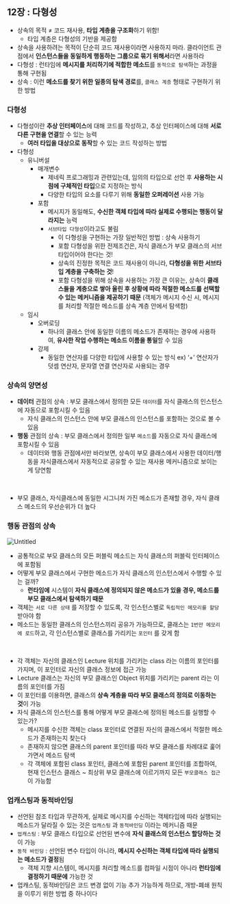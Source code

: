 ## 12장 : 다형성

- 상속의 목적 ≠ 코드 재사용, **타입 계층을 구조화**하기 위함!
    - 타입 계층은 다형성의 기반을 제공함
- 상속을 사용하려는 목적이 단순히 코드 재사용이라면 사용하지 마라. 클라이언트 관점에서 **인스턴스들을 동일하게 행동하는 그룹으로 묶기 위해서**라면 사용하라
- 다형성 : 런타임에 **메시지를 처리하기에 적합한 메소드**를 `동적으로 탐색`하는 과정을 통해 구현됨
- 상속 : 이런 **메소드를 찾기 위한 일종의 탐색 경로**를, `클래스 계층` 형태로 구현하기 위한 방법

### 다형성

- 다형성이란 **추상 인터페이스**에 대해 코드를 작성하고, 추상 인터페이스에 대해 **서로 다른 구현을 연결**할 수 있는 능력
    - **여러 타입을 대상으로 동작**할 수 있는 코드 작성하는 방법
- 다형성
    - 유니버설
        - 매개변수
            - 제네릭 프로그래밍과 관련있는데, 임의의 타입으로 선언 후 **사용하는 시점에 구체적인 타입**으로 지정하는 방식
            - 다양한 타입의 요소를 다루기 위해 **동일한 오퍼레이션** 사용 가능
        - 포함
            - 메시지가 동일해도, **수신한 객체 타입에 따라 실제로 수행되는 행동이 달라지는** 능력
            - `서브타입 다형성`이라고도 불림
                - 이 다형성을 구현하는 가장 일반적인 방법 : 상속 사용하기
                - 포함 다형성을 위한 전제조건은, 자식 클래스가 부모 클래스의 서브타입이어야 한다는 것!
                - 상속의 진정한 목적은 코드 재사용이 아니라, **다형성을 위한 서브타입 계층을 구축하는 것**!
                - 포함 다형성을 위해 상속을 사용하는 가장 큰 이유는, 상속이 **클래스들을 계층으로 쌓아 올린 후 상황에 따라 적절한 메소드를 선택할 수 있는 메커니즘을 제공하기 때문** (객체가 메시지 수신 시, 메시지를 처리할 적절한 메소드를 상속 계층 안에서 탐색함)
    - 임시
        - 오버로딩
            - 하나의 클래스 안에 동일한 이름의 메소드가 존재하는 경우에 사용하여, **유사한 작업 수행하는 메소드 이름을 통일**할 수 있음
        - 강제
            - 동일한 연산자를 다양한 타입에 사용할 수 있는 방식
            ex) ‘+’ 연산자가 덧셈 연산자, 문자열 연결 연산자로 사용되는 경우

### 상속의 양면성

- **데이터** 관점의 상속 : 부모 클래스에서 정의한 모든 `데이터`를 자식 클래스의 인스턴스에 자동으로 포함시킬 수 있음
    - 자식 클래스의 인스턴스 안에 부모 클래스의 인스턴스를 포함하는 것으로 볼 수 있음
- **행동** 관점의 상속 : 부모 클래스에서 정의한 일부 `메소드`를 자동으로 자식 클래스에 포함시킬 수 있음
    - 데이터와 행동 관점에서만 바라보면, 상속이 부모 클래스에서 사용한 데이터/행동을 자식클래스에서 자동적으로 공유할 수 있는 재사용 메커니즘으로 보이는게 당연함
<br>

- 부모 클래스, 자식클래스에 동일한 시그니처 가진 메소드가 존재할 경우, 자식 클래스 메소드의 우선순위가 더 높다

### 행동 관점의 상속

![Untitled](https://velog.velcdn.com/images%2Fviewrain%2Fpost%2Fd8e8abfa-a744-47f7-97de-0b03a67f7963%2Fimage.png)

- 공통적으로 부모 클래스의 모든 퍼블릭 메소드는 자식 클래스의 퍼블릭 인터페이스에 포함됨
- 어떻게 부모 클래스에서 구현한 메소드가 자식 클래스의 인스턴스에서 수행할 수 있는 걸까?
    - **런타임에** 시스템이 **자식 클래스에 정의되지 않은 메소드가 있을 경우, 메소드를 부모 클래스에서 탐색하기 때문**
- 객체는 `서로 다른 상태` 를 저장할 수 있도록, 각 인스턴스별로 `독립적인 메모리를 할당`받아야 함
- 메소드는 동일한 클래스의 인스턴스끼리 공유가 가능하므로, 클래스는 `1번만 메모리에 로드`하고, 각 인스턴스별로 클래스를 가리키는 `포인터` 를 갖게 함
<br>

- 각 객체는 자신의 클래스인 Lecture 위치를 가리키는 class 라는 이름의 포인터를 가지며, 이 포인터로 자신의 클래스 정보에 접근 가능
- Lecture 클래스는 자신의 부모 클래스인 Object 위치를 가리키는 parent 라는 이름의 포인터를 가짐
- 이 포인터를 이용하면, 클래스의 **상속 계층을 따라 부모 클래스의 정의로 이동하는 것**이 가능
- 자식 클래스의 인스턴스를 통해 어떻게 부모 클래스에 정의된 메소드를 실행할 수 있는가?
    - 메시지를 수신한 객체는 class 포인터로 연결된 자신의 클래스에서 적절한 메소드가 존재하는지 찾는다
    - 존재하지 않으면 클래스의 parent 포인터를 따라 부모 클래스를 차례대로 훑어가면서 메소드 탐색
    - 각 객체에 포함된 class 포인터, 클래스에 포함된 parent 포인터를 조합하여, 현재 인스턴스 클래스 ~ 최상위 부모 클래스에 이르기까지 모든 `부모클래스 접근` 이 가능함
 
### 업캐스팅과 동적바인딩

- 선언된 참조 타입과 무관하게, 실제로 메시지를 수신하는 객체타입에 따라 실행되는 메소드가 달라질 수 있는 것은 `업캐스팅` 과 `동적바인딩` 이라는 메커니즘 때문
- `업캐스팅` : 부모 클래스 타입으로 선언된 변수에 **자식 클래스의 인스턴스 할당하는 것**이 가능
- `동적 바인딩` : 선언된 변수 타입이 아니라, **메시지 수신하는 객체 타입에 따라 실행되는 메소드가 결정**됨
    - 객체 지향 시스템이, 메시지를 처리할 메소드를 컴파일 시점이 아니라 **런타임에 결정하기 때문에** 가능한 것
- 업캐스팅, 동적바인딩은 코드 변경 없이 기능 추가 가능하게 하므로, 개방-폐쇄 원칙을 이루기 위한 방법 중 하나이다
